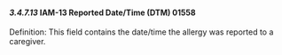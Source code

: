 #### *3.4.7.13* IAM-13 Reported Date/Time (DTM) 01558

Definition: This field contains the date/time the allergy was reported to a caregiver.
